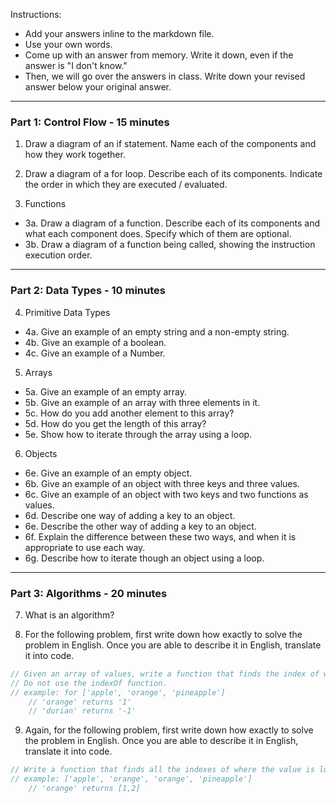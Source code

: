 Instructions:

- Add your answers inline to the markdown file.
- Use your own words.
- Come up with an answer from memory. Write it down, even if the answer is "I don't know."
- Then, we will go over the answers in class. Write down your revised answer below your original answer.

---
### Part 1: Control Flow - 15 minutes

1. Draw a diagram of an if statement. Name each of the components and how they work together.

2. Draw a diagram of a for loop. Describe each of its components. Indicate the order in which they are executed / evaluated.

3. Functions
 - 3a. Draw a diagram of a function. Describe each of its components and what each component does. Specify which of them are optional.
 - 3b. Draw a diagram of a function being called, showing the instruction execution order.

---
### Part 2: Data Types - 10 minutes

4. Primitive Data Types
 - 4a. Give an example of an empty string and a non-empty string.
 - 4b. Give an example of a boolean.
 - 4c. Give an example of a Number.

5. Arrays
 - 5a. Give an example of an empty array.
 - 5b. Give an example of an array with three elements in it.
 - 5c. How do you add another element to this array?
 - 5d. How do you get the length of this array?
 - 5e. Show how to iterate through the array using a loop.
 
6. Objects
 - 6e. Give an example of an empty object.
 - 6b. Give an example of an object with three keys and three values.
 - 6c. Give an example of an object with two keys and two functions as values.
 - 6d. Describe one way of adding a key to an object.
 - 6e. Describe the other way of adding a key to an object.
 - 6f. Explain the difference between these two ways, and when it is appropriate to use each way.
 - 6g. Describe how to iterate though an object using a loop.

---
### Part 3: Algorithms - 20 minutes

7. What is an algorithm?

8. For the following problem, first write down how exactly to solve the problem in English. Once you are able to describe it in English, translate it into code.

```js
// Given an array of values, write a function that finds the index of where the value is located, and if nothing is found, returns -1.
// Do not use the indexOf function.
// example: for ['apple', 'orange', 'pineapple']
	// 'orange' returns '1'
	// 'durian' returns '-1'
```

9. Again, for the following problem, first write down how exactly to solve the problem in English. Once you are able to describe it in English, translate it into code.

```js
// Write a function that finds all the indexes of where the value is located and returns them in an array, and if nothing is found, returns -1
// example: ['apple', 'orange', 'orange', 'pineapple']
	// 'orange' returns [1,2]
```
